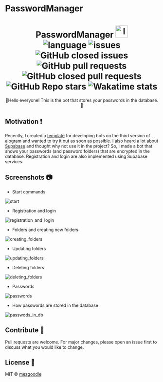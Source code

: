 # PasswordManager

<h1 id="project-title" align="center">
  PasswordManager <img alt="logo" width="40" height="40" src="https://raw.githubusercontent.com/mezgoodle/images/master/MezidiaLogoTransparent.png" /><br>
  <img alt="language" src="https://img.shields.io/badge/language-python-brightgreen?style=flat-square" />
  <img alt="issues" src="https://img.shields.io/github/issues/mezgoodle/PasswordManager?style=flat-square" />
  <img alt="GitHub closed issues" src="https://img.shields.io/github/issues-closed/mezgoodle/PasswordManager?style=flat-square" />
  <img alt="GitHub pull requests" src="https://img.shields.io/github/issues-pr/mezgoodle/PasswordManager?style=flat-square" />
  <img alt="GitHub closed pull requests" src="https://img.shields.io/github/issues-pr-closed/mezgoodle/PasswordManager?style=flat-square" />
  <img alt="GitHub Repo stars" src="https://img.shields.io/github/stars/mezgoodle/PasswordManager?style=flat-square">
  <img alt="Wakatime stats" src="https://wakatime.com/badge/github/mezgoodle/PasswordManager.svg">
</h1>

<p align="center">
 🌟Hello everyone! This is the bot that stores your passwords in the database.🌟
</p>

## Motivation :exclamation:

Recently, I created a [template](https://github.com/mezgoodle/bot_template/tree/aiogramv3) for developing bots on the third version of aiogram and wanted to try it out as soon as possible. I also heard a lot about [Supabase](https://supabase.com/) and thought why not use it in the project? So, I made a bot that shows your passwords (and password folders) that are encrypted in the database. Registration and login are also implemented using Supabase services.

## Screenshots :camera:

- Start commands

![start](https://raw.githubusercontent.com/mezgoodle/images/master/passwordmanager1.png)

- Registration and login

![registration_and_login](https://raw.githubusercontent.com/mezgoodle/images/master/passwordmanager2.png)

- Folders and creating new folders

![creating_folders](https://raw.githubusercontent.com/mezgoodle/images/master/passwordmanager3.png)

- Updating folders

![updating_folders](https://raw.githubusercontent.com/mezgoodle/images/master/passwordmanager4.png)

- Deleting folders

![deleting_folders](https://raw.githubusercontent.com/mezgoodle/images/master/passwordmanager5.png)

- Passwords

![passwords](https://raw.githubusercontent.com/mezgoodle/images/master/passwordmanager6.png)

- How passwords are stored in the database

![passwods_in_db](https://raw.githubusercontent.com/mezgoodle/images/master/passwordmanager7.png)

## Contribute :running:

Pull requests are welcome. For major changes, please open an issue first to discuss what you would like to change.

## License :bookmark:

MIT © [mezgoodle](https://github.com/mezgoodle)
